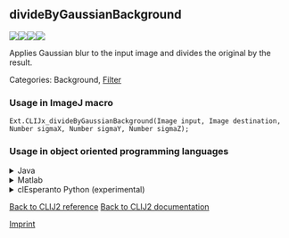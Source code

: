 ## divideByGaussianBackground
<img src="images/mini_empty_logo.png"/><img src="images/mini_empty_logo.png"/><img src="images/mini_clijx_logo.png"/><img src="images/mini_cle_logo.png"/>

Applies Gaussian blur to the input image and divides the original by the result.

Categories:  Background, [Filter](https://clij.github.io/clij2-docs/reference__filter)

### Usage in ImageJ macro
```
Ext.CLIJx_divideByGaussianBackground(Image input, Image destination, Number sigmaX, Number sigmaY, Number sigmaZ);
```


### Usage in object oriented programming languages



<details>

<summary>
Java
</summary>
<pre class="highlight">// init CLIJ and GPU
import net.haesleinhuepf.clijx.CLIJx;
import net.haesleinhuepf.clij.clearcl.ClearCLBuffer;
CLIJx clijx = CLIJx.getInstance();

// get input parameters
ClearCLBuffer input = clijx.push(inputImagePlus);
destination = clijx.create(input);
float sigmaX = 1.0;
float sigmaY = 2.0;
float sigmaZ = 3.0;
</pre>

<pre class="highlight">
// Execute operation on GPU
clijx.divideByGaussianBackground(input, destination, sigmaX, sigmaY, sigmaZ);
</pre>

<pre class="highlight">
// show result
destinationImagePlus = clijx.pull(destination);
destinationImagePlus.show();

// cleanup memory on GPU
clijx.release(input);
clijx.release(destination);
</pre>

</details>



<details>

<summary>
Matlab
</summary>
<pre class="highlight">% init CLIJ and GPU
clijx = init_clatlabx();

% get input parameters
input = clijx.pushMat(input_matrix);
destination = clijx.create(input);
sigmaX = 1.0;
sigmaY = 2.0;
sigmaZ = 3.0;
</pre>

<pre class="highlight">
% Execute operation on GPU
clijx.divideByGaussianBackground(input, destination, sigmaX, sigmaY, sigmaZ);
</pre>

<pre class="highlight">
% show result
destination = clijx.pullMat(destination)

% cleanup memory on GPU
clijx.release(input);
clijx.release(destination);
</pre>

</details>



<details>

<summary>
clEsperanto Python (experimental)
</summary>
<pre class="highlight">import pyclesperanto_prototype as cle

cle.divide_by_gaussian_background(input, destination, sigmaX, sigmaY, sigmaZ)

</pre>



</details>



[Back to CLIJ2 reference](https://clij.github.io/clij2-docs/reference)
[Back to CLIJ2 documentation](https://clij.github.io/clij2-docs)

[Imprint](https://clij.github.io/imprint)
